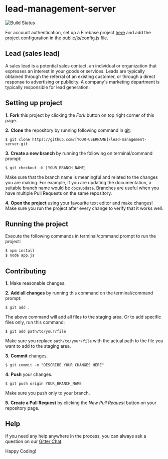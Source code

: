 # lead-management-server
![Build Status](https://travis-ci.org/sidhyatikku/lead-management-server.svg?branch=master)


For account authentication, set up a Firebase project [here](https://console.firebase.google.com)
and add the project configuration in the [public/js/config.js](https://github.com/jboss-outreach/lead-management-server/blob/master/public/js/config.js) file.

## Lead (sales lead)
A sales lead is a potential sales contact, an individual or organization that expresses an interest in your goods or services. Leads are typically obtained through the referral of an existing customer, or through a direct response to advertising or publicity. A company's marketing department is typically responsible for lead generation.



## Setting up project

**1.** **Fork** this project by clicking the _Fork_ button on top right corner of this page.

**2.** **Clone** the repository by running following command in [git](https://git-scm.com/):
```
$ git clone https://github.com/[YOUR-USERNAME]/lead-management-server.git
```

**3.** **Create a new branch** by running the following on terminal/command prompt:
```
$ git checkout -b [YOUR_BRANCH_NAME]
```
Make sure that the branch name is meaningful and related to the changes you are making. For example, if you are updating the documentation, a suitable branch name would be `docsUpdate`. Branches are useful when you have multiple Pull Requests on the same repository.

**4.** **Open the project** using your favourite text editor and make changes! Make sure you run the project after every change to verify that it works well.


## Running the project

Execute the following commands in terminal/command prompt to run the project:
```sh
$ npm install
$ node app.js
```

## Contributing

**1.** Make reasonable changes.

**2.** **Add all changes** by running this command on the terminal/command prompt:
```
$ git add .
```

The above command will add all files to the staging area.
Or to add specific files only, run this command:
```
$ git add path/to/your/file
```
Make sure you replace `path/to/your/file` with the actual path to the file you want to add to the staging area.

**3.** **Commit** changes.
```
$ git commit -m "DESCRIBE YOUR CHANGES HERE"
```
**4.** **Push** your changes.
```
$ git push origin YOUR_BRANCH_NAME
```
Make sure you push only to your branch.

**5.** **Create a Pull Request** by clicking the _New Pull Request_ button on your repository page.

## Help
If you need any help anywhere in the process, you can always ask a question on our [Gitter Chat](https://gitter.im/jboss-outreach/gci).


Happy Coding!